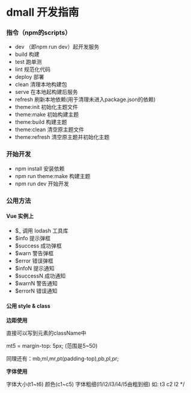 # dmall 开发指南

### 指令（npm的scripts）
* dev （即npm run dev）起开发服务
* build 构建
* test 跑单测
* lint 规范化代码
* deploy 部署
* clean 清理本地构建包
* serve 在本地起构建后服务
* refresh 刷新本地依赖(用于清理未进入package.json的依赖)
* theme:init 初始化主题文件
* theme:make 初始构建主题
* theme:build 构建主题
* theme:clean 清空原主题文件
* theme:refresh 清空原主题并初始化主题

### 开始开发

* npm install 安装依赖
* npm run theme:make 构建主题
* npm run dev 开始开发

### 公用方法

#### Vue 实例上

* $_  调用 lodash 工具库
* $info 提示弹框
* $success 成功弹框
* $warn 警告弹框
* $error 错误弹框
* $infoN 提示通知
* $successN 成功通知
* $warnN 警告通知
* $errorN 错误通知

#### 公用 style & class 

**边距使用**

直接可以写到元素的className中

mt5 = margin-top: 5px; (范围是5~50)

同理还有：mb,ml,mr,pt(padding-top),pb,pl,pr;

**字体使用**

字体大小(t1~t6) 颜色(c1~c5) 字体粗细(l1/l2/l3/l4/l5由粗到细) 如: t3 c2 l2 */